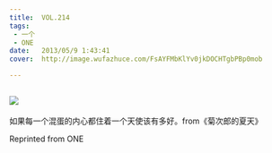 ```yaml
---
title:	VOL.214
tags:
 - 一个
 - ONE
date:	2013/05/9 1:43:41
cover:	http://image.wufazhuce.com/FsAYFMbKlYv0jkDOCHTgbPBp0mob

---
```

![](http://image.wufazhuce.com/FsAYFMbKlYv0jkDOCHTgbPBp0mob)
---

如果每一个混蛋的内心都住着一个天使该有多好。from《菊次郎的夏天》
 
Reprinted from ONE
